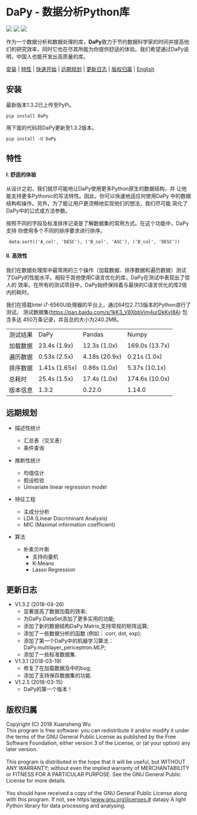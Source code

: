DaPy - 数据分析Python库
====
![](https://img.shields.io/badge/Version-1.3.2-green.svg)  ![](https://img.shields.io/badge/Download-PyPi-green.svg)  ![](https://img.shields.io/badge/License-GNU-blue.svg)  

作为一个数据分析和数据处理的库，**DaPy**致力于节约数据科学家的时间并提高他们的研究效率，同时它也在尽其所能为你提供舒适的体验。我们希望通过DaPy说明，中国人也能开发出高质量的库。

[安装](#安装) | [特性](#特性) | [快速开始](https://github.com/JacksonWuxs/DaPy/blob/master/快速开始.md) | [远期规划](#远期规划) | [更新日志](#更新日志) | [版权归属](#版权归属) | [English](https://github.com/JacksonWuxs/DaPy/blob/master/README_English.md)

## 安装
最新版本1.3.2已上传至PyPi。
```
pip install DaPy
```  

用下面的代码将DaPy更新至1.3.2版本。
```
pip install -U DaPy
```

## 特性
#### Ⅰ. 舒适的体验
  从设计之初，我们就尽可能地让DaPy使用更多Python原生的数据结构，并
让他能支持更多Pythonic的写法特性。因此，你可以快速地适应何使用DaPy
中的数据结构和操作。另外，为了能让用户更流畅地实现他们的想法，我们尽可能
简化了DaPy中的公式或方法参数。 
  
  按照不同的字段及标准排序记录是了解数据集的常用方式。在这个功能中，DaPy支持
你使用多个不同的排序要求进行排序。 
```Pyton
 data.sort(('A_col', 'DESC'), ('B_col', 'ASC'), ('D_col', 'DESC'))
 ```
  
#### Ⅱ. 高效性  
我们在数据处理库中最常用的三个操作（加载数据、排序数据和遍历数据）测试
了DaPy的性能水平。相较于其他使用C语言优化的库，DaPy在测试中表现出了惊人的
效率。在所有的测试项目中，DaPy始终保持着与最快的C语言优化的库2倍内的耗时。 

我们在搭载Intel i7-6560U处理器的平台上，通过64位2.7.13版本的Python进行了测试。
测试数据集(https://pan.baidu.com/s/1kK3_V8XbbVim4urDkKyI8A)  包含多达
450万条记录，并且总的大小为240.2MB。

<table>
<tr>
	<td>测试结果</td>
	<td>DaPy</td>
	<td>Pandas</td>
	<td>Numpy</td> 
</tr>
<tr>
	<td>加载数据</td>
	<td> 23.4s (1.9x)</td>
	<td> 12.3s (1.0x)</td>
  <td>169.0s (13.7x)</td>
</tr>
<tr>
	<td>遍历数据</td>
	<td>0.53s (2.5x)</td>
<td>4.18s (20.9x)</td>
	<td>0.21s (1.0x)</td>
</tr>
<tr>
	<td>排序数据</td>
	<td>1.41s (1.65x)</td>
	<td>0.86s (1.0x)</td>
	<td>5.37s (10.1x)</td>
	</tr>
<tr>
	<td>总耗时</td>
	<td>25.4s (1.5x)</td>
	<td>17.4s (1.0x)</td>
	<td>174.6s (10.0x)</td>
	</tr>
<tr>
	<td>版本信息</td>
	<td>1.3.2</td>
	<td>0.22.0</td>
	<td>1.14.0</td>
	</tr>
</table>  


## 远期规划  
* 描述性统计
	- 汇总表（交叉表）
	- 条件查询
* 推断性统计
	- 均值估计
	- 假设检验
	- Univariate linear regression model
* 特征工程
	- 主成分分析
	- LDA (Linear Discriminant Analysis)
	- MIC (Maximal information coefficient)
	
* 算法
  - 朴素贝叶斯
	- 支持向量机
	- K-Means
	- Lasso Regression  

## 更新日志
* V1.3.2 (2018-04-26)
	- 显著提高了数据加载的效率;
	- 为DaPy.DataSet添加了更多实用的功能;
	- 添加了新的数据结构DaPy.Matrix,支持常规的矩阵运算;
	- 添加了一些数据分析的函数 (例如： corr, dot, exp);
	- 添加了第一个DaPy中的机器学习算法：DaPy.multilayer_periceptron.MLP;
	- 添加了一些标准数据集.
* V1.3.1 (2018-03-19)
	- 修复了在加载数据及中的bug;
	- 添加了支持保存数据集的功能.
* V1.2.5 (2018-03-15)
	- DaPy的第一个版本！

## 版权归属
Copyright (C) 2018 Xuansheng Wu
<br>
This program is free software: you can redistribute it and/or modify
it under the terms of the GNU General Public License as published by
the Free Software Foundation, either version 3 of the License, or
(at your option) any later version.</br>
<br>
This program is distributed in the hope that it will be useful,
but WITHOUT ANY WARRANTY; without even the implied warranty of
MERCHANTABILITY or FITNESS FOR A PARTICULAR PURPOSE.  See the
GNU General Public License for more details.</br>
<br>
You should have received a copy of the GNU General Public License
along with this program.  If not, see https:\\www.gnu.org\licenses.# datapy
A light Python library for data processing and analysing.</br>
